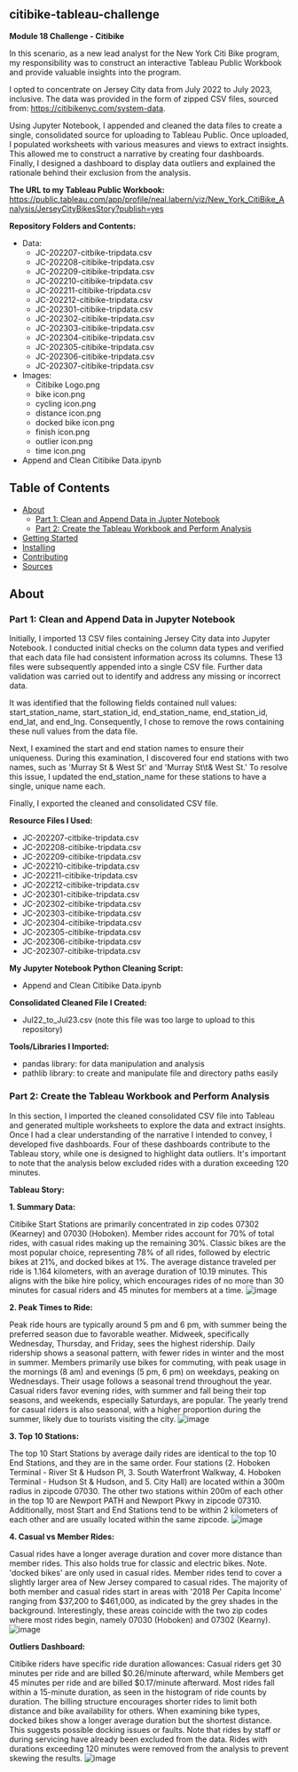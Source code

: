## citibike-tableau-challenge
**Module 18 Challenge - Citibike**

In this scenario, as a new lead analyst for the New York Citi Bike program, my responsibility was to construct an interactive Tableau Public Workbook and provide valuable insights into the program. 

I opted to concentrate on Jersey City data from July 2022 to July 2023, inclusive. The data was provided in the form of zipped CSV files, sourced from: https://citibikenyc.com/system-data.

Using Jupyter Notebook, I appended and cleaned the data files to create a single, consolidated source for uploading to Tableau Public. Once uploaded, I populated worksheets with various measures and views to extract insights. This allowed me to construct a narrative by creating four dashboards. Finally, I designed a dashboard to display data outliers and explained the rationale behind their exclusion from the analysis.

**The URL to my Tableau Public Workbook:**
https://public.tableau.com/app/profile/neal.labern/viz/New_York_CitiBike_Analysis/JerseyCityBikesStory?publish=yes


**Repository Folders and Contents:**
- Data:
  - JC-202207-citbike-tripdata.csv
  - JC-202208-citibike-tripdata.csv
  - JC-202209-citibike-tripdata.csv
  - JC-202210-citibike-tripdata.csv
  - JC-202211-citibike-tripdata.csv
  - JC-202212-citibike-tripdata.csv
  - JC-202301-citibike-tripdata.csv
  - JC-202302-citibike-tripdata.csv
  - JC-202303-citibike-tripdata.csv
  - JC-202304-citibike-tripdata.csv
  - JC-202305-citibike-tripdata.csv
  - JC-202306-citibike-tripdata.csv
  - JC-202307-citibike-tripdata.csv
- Images:
  - Citibike Logo.png
  - bike icon.png
  - cycling icon.png
  - distance icon.png
  - docked bike icon.png
  - finish icon.png
  - outlier icon.png
  - time icon.png
- Append and Clean Citibike Data.ipynb


## Table of Contents

- [About](#about)
    - [Part 1: Clean and Append Data in Jupter Notebook](#part-1-clean-and-append-data-in-jupyter-notebook)
    - [Part 2: Create the Tableau Workbook and Perform Analysis](#part-2-create-the-tableau-workbook-and-perform-analysis)
- [Getting Started](#getting-started)
- [Installing](#installing)
- [Contributing](#contributing)
- [Sources](#sources)


## About
### Part 1: Clean and Append Data in Jupyter Notebook

Initially, I imported 13 CSV files containing Jersey City data into Jupyter Notebook. I conducted initial checks on the column data types and verified that each data file had consistent information across its columns. These 13 files were subsequently appended into a single CSV file. Further data validation was carried out to identify and address any missing or incorrect data.

It was identified that the following fields contained null values: start_station_name, start_station_id, end_station_name, end_station_id, end_lat, and end_lng. Consequently, I chose to remove the rows containing these null values from the data file.

Next, I examined the start and end station names to ensure their uniqueness. During this examination, I discovered four end stations with two names, such as 'Murray St & West St' and 'Murray St\t& West St.' To resolve this issue, I updated the end_station_name for these stations to have a single, unique name each.

Finally, I exported the cleaned and consolidated CSV file.

**Resource Files I Used:**
  - JC-202207-citbike-tripdata.csv
  - JC-202208-citibike-tripdata.csv
  - JC-202209-citibike-tripdata.csv
  - JC-202210-citibike-tripdata.csv
  - JC-202211-citibike-tripdata.csv
  - JC-202212-citibike-tripdata.csv
  - JC-202301-citibike-tripdata.csv
  - JC-202302-citibike-tripdata.csv
  - JC-202303-citibike-tripdata.csv
  - JC-202304-citibike-tripdata.csv
  - JC-202305-citibike-tripdata.csv
  - JC-202306-citibike-tripdata.csv
  - JC-202307-citibike-tripdata.csv

**My Jupyter Notebook Python Cleaning Script:**
  - Append and Clean Citibike Data.ipynb

**Consolidated Cleaned File I Created:**
  - Jul22_to_Jul23.csv (note this file was too large to upload to this repository)

**Tools/Libraries I Imported:**
   - pandas library: for data manipulation and analysis
   - pathlib library: to create and manipulate file and directory paths easily


### Part 2: Create the Tableau Workbook and Perform Analysis

In this section, I imported the cleaned consolidated CSV file into Tableau and generated multiple worksheets to explore the data and extract insights. Once I had a clear understanding of the narrative I intended to convey, I developed five dashboards. Four of these dashboards contribute to the Tableau story, while one is designed to highlight data outliers. It's important to note that the analysis below excluded rides with a duration exceeding 120 minutes.

**Tableau Story:**

**1. Summary Data:**

  Citibike Start Stations are primarily concentrated in zip codes 07302 (Kearney) and 07030 (Hoboken).
  Member rides account for 70% of total rides, with casual rides making up the remaining 30%. 
  Classic bikes are the most popular choice, representing 78% of all rides, followed by electric bikes at 21%, and docked bikes at 1%. 
  The average distance traveled per ride is 1.164 kilometers, with an average duration of 10.19 minutes.
  This aligns with the bike hire policy, which encourages rides of no more than 30 minutes for casual riders and 45 minutes for members at a time.
  ![image](https://github.com/KTamas03/citibike-tableau-challenge/assets/132874272/f70c0f00-90c0-425b-ac7f-a4732e2ed9a4)



**2. Peak Times to Ride:**

  Peak ride hours are typically around 5 pm and 6 pm, with summer being the preferred season due to favorable weather. Midweek, specifically Wednesday, Thursday, and Friday, sees the highest ridership. Daily ridership shows a seasonal pattern, with fewer rides in winter and the most in summer.
  Members primarily use bikes for commuting, with peak usage in the mornings (8 am) and evenings (5 pm, 6 pm) on weekdays, peaking on Wednesdays. Their usage follows a seasonal trend throughout the year.
  Casual riders favor evening rides, with summer and fall being their top seasons, and weekends, especially Saturdays, are popular. The yearly trend for casual riders is also seasonal, with a higher proportion during the summer, likely due to tourists visiting the city.
  ![image](https://github.com/KTamas03/citibike-tableau-challenge/assets/132874272/e8b6b541-5271-4530-9c3c-e7396dca69a4)



**3. Top 10 Stations:**

  The top 10 Start Stations by average daily rides are identical to the top 10 End Stations, and they are in the same order. Four stations (2. Hoboken Terminal - River St & Hudson Pl, 3. South Waterfront Walkway, 4. Hoboken Terminal - Hudson St & Hudson, and 5. City Hall) are located within a 300m radius in zipcode 07030. The other two stations within 200m of each other in the top 10 are Newport PATH and Newport Pkwy in zipcode 07310. Additionally, most Start and End Stations tend to be within 2 kilometers of each other and are usually located within the same zipcode.
  ![image](https://github.com/KTamas03/citibike-tableau-challenge/assets/132874272/1ec42f26-a482-41d8-8a3c-1620c2890c4b)



**4. Casual vs Member Rides:**

  Casual rides have a longer average duration and cover more distance than member rides. This also holds true for classic and electric bikes. Note. 'docked bikes' are only used in casual rides.
  Member rides tend to cover a slightly larger area of New Jersey compared to casual rides. The majority of both member and casual rides start in areas with '2018 Per Capita Income' ranging from $37,200 to $461,000, as indicated by the grey shades in the background. Interestingly, these areas coincide with the two zip codes where most rides begin, namely 07030 (Hoboken) and 07302 (Kearny).
  ![image](https://github.com/KTamas03/citibike-tableau-challenge/assets/132874272/f72bde69-91e3-460a-93e7-abd9011edaaa)


**Outliers Dashboard:**

  Citibike riders have specific ride duration allowances: Casual riders get 30 minutes per ride and are billed $0.26/minute afterward, while Members get 45 minutes per ride and are billed $0.17/minute afterward.
  Most rides fall within a 15-minute duration, as seen in the histogram of ride counts by duration. The billing structure encourages shorter rides to limit both distance and bike availability for others.
  When examining bike types, docked bikes show a longer average duration but the shortest distance. This suggests possible docking issues or faults. Note that rides by staff or during servicing have already been excluded from the data.
  Rides with durations exceeding 120 minutes were removed from the analysis to prevent skewing the results.
  ![image](https://github.com/KTamas03/citibike-tableau-challenge/assets/132874272/8db83a05-0ca2-482c-889a-53113d6811e5)

